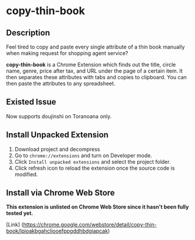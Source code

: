 # copy-thin-book

## Description
Feel tired to copy and paste every single attribute of a thin book manually 
when making request for shopping agent service?

**copy-thin-book** is a Chrome Extension which finds out the title, circle name, genre, 
price after tax, and URL under the page of a certain item. 
It then separates these attributes with tabs and copies to clipboard. 
You can then paste the attributes to any spreadsheet.


## Existed Issue
Now supports doujinshi on Toranoana only.



## Install Unpacked Extension
1. Download project and decompress
2. Go to `chrome://extensions` and turn on Developer mode.
3. Click `Install unpacked extensions` and select the project folder.
4. Click refresh icon to reload the extension once the source code is modified.


## Install via Chrome Web Store
**This extension is unlisted on Chrome Web Store since it hasn't been fully tested yet.**

[Link] (https://chrome.google.com/webstore/detail/copy-thin-book/lpioakbgahcliooefppgddhbdgiapcak)


